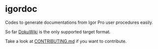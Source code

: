 # igordoc

Codes to generate documentations from Igor Pro user procedures easily.

So far [DokuWiki](https://en.wikipedia.org/wiki/DokuWiki) is the only supported target format.

Take a look at [CONTRIBUTING.md](CONTRIBUTING.md) if you want to contribute.
